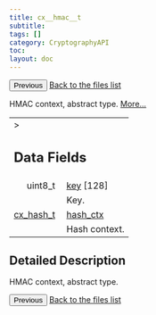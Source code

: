 ```yaml
---
title: cx__hmac__t
subtitle:
tags: []
category: CryptographyAPI
toc:
layout: doc
---
```


<button class="uk-button uk-button-default uk-button-small uk-margin-medium-top" onclick="history.back()">Previous</button>
<a class="uk-button uk-button-default uk-button-small uk-margin-medium-top crypto-button" href="../../crypto-api/files">Back to the files list</a>


<p>HMAC context, abstract type.  
 <a href="../cx__hmac__t#details">More...</a></p>
<table class="memberdecls">
<tr class="heading"><td colspan="4">><h2 class="groupheader"><a name="pub-attribs"></a>
Data Fields</h2></td></tr>
<tr class="memitem:a88091e6802236471cb8e165d359d63ce"><td class="memItemLeft" align="right" valign="top"><a id="a88091e6802236471cb8e165d359d63ce"></a>
uint8_t&#160;</td><td colspan="3" class="memItemRight" valign="bottom"><a class="el" href="../cx__hmac__t#a88091e6802236471cb8e165d359d63ce">key</a> [128]</td></tr>
<tr class="memdesc:a88091e6802236471cb8e165d359d63ce"><td class="mdescLeft">&#160;</td><td colspan="3" class="mdescRight">Key. <br /></td></tr>
<tr class="memitem:a96905c2e258ff1e20ff748244a831ac1"><td class="memItemLeft" align="right" valign="top"><a id="a96905c2e258ff1e20ff748244a831ac1"></a>
<a class="el" href="../lcx__hash_8h#a5fa8d1a7a91f41d10ba46386e5286343">cx_hash_t</a>&#160;</td><td colspan="3" class="memItemRight" valign="bottom"><a class="el" href="../cx__hmac__t#a96905c2e258ff1e20ff748244a831ac1">hash_ctx</a></td></tr>
<tr class="memdesc:a96905c2e258ff1e20ff748244a831ac1"><td class="mdescLeft">&#160;</td><td colspan="3" class="mdescRight">Hash context. <br /></td></tr>
</table>
<a name="details" id="details"></a>

## Detailed Description

<div class="textblock"><p>HMAC context, abstract type. </p>
<button class="uk-button uk-button-default uk-button-small uk-margin-medium-top" onclick="history.back()">Previous</button>
<a class="uk-button uk-button-default uk-button-small uk-margin-medium-top crypto-button" href="../../crypto-api/files">Back to the files list</a>
